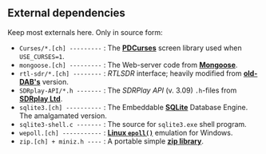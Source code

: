 ## External dependencies

Keep most externals here. Only in source form:
 * `Curses/*.[ch] ---------` : The **[PDCurses](https://github.com/wmcbrine/PDCurses)** screen library used when `USE_CURSES=1`.
 * `mongoose.[ch] ---------` : The Web-server code from **[Mongoose](https://github.com/cesanta/mongoose)**.
 * `rtl-sdr/*.[ch] --------` : *RTLSDR* interface; heavily modified from **[old-DAB's](https://github.com/old-dab/rtlsdr)** version.
 * `SDRplay-API/*.h -------` : The *SDRPlay API* (v. 3.09) `.h`-files from **[SDRplay Ltd](https://www.sdrplay.com)**.
 * `sqlite3.[ch] ----------` : The Embeddable **[SQLite](http://www.sqlite.org)** Database Engine. The amalgamated version.
 * `sqlite3-shell.c -------` : The source for `sqlite3.exe` shell program.
 * `wepoll.[ch] -----------` : **[Linux `epoll()`](https://github.com/piscisaureus/wepoll)** emulation for Windows.
 * `zip.[ch] + miniz.h ----` : A portable simple **[zip library](https://github.com/kuba--/zip)**.
